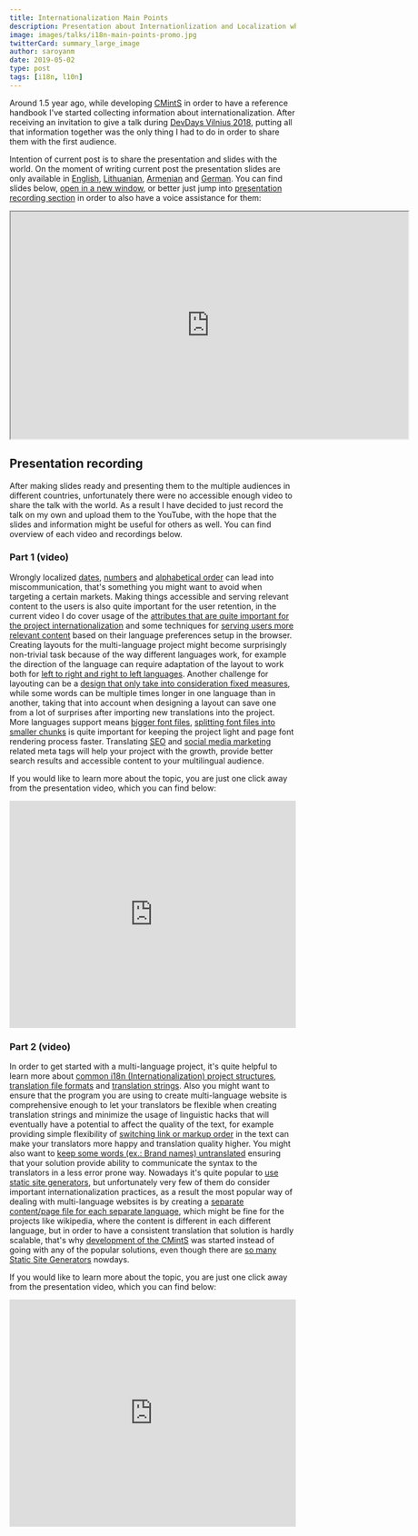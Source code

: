```yaml
---
title: Internationalization Main Points
description: Presentation about Internationlization and Localization where I discuss different technics for implementing multi-language websites, Layouting, SEO, Linguistic details, Fonts, translation management systems and etc.
image: images/talks/i18n-main-points-promo.jpg
twitterCard: summary_large_image
author: saroyanm
date: 2019-05-02
type: post
tags: [i18n, l10n]
---
```


Around 1.5 year ago, while developing <a href="https://cmints.io/"
target="_blank">CMintS</a> in order to have a reference handbook I've started
collecting information about internationalization. After receiving an invitation
to give a talk during <a href="https://devdays.lt/last-year/"
target="_blank"> DevDays Vilnius 2018</a>, putting all that information together
was the only thing I had to do in order to share them with the first audience.

Intention of current post is to share the presentation and slides with the
world. On the moment of writing current post the presentation slides are only
available in <a href="https://cmints.io/en/presentation"
target="_blank">English</a>, <a href="https://cmints.io/lt/presentation#/start"
target="_blank">Lithuanian</a>, <a
href="https://cmints.io/hy-am/presentation#/start" target="_blank">Armenian</a>
and <a href="https://cmints.io/de/presentation#/start"
target="_blank">German</a>. You can find slides below, <a
href="https://cmints.io/en/presentation" targer="_blank">open in a new
window</a>, or better just jump into <a
href="#presentation-recording">presentation recording section</a> in order to
also have a voice assistance for them:

<iframe
    width="700"
    height="400"
    src="https://cmints.io/en/presentation">
</iframe>


## Presentation recording

After making slides ready and presenting them to the multiple audiences in
different countries, unfortunately there were no accessible enough video to
share the talk with the world. As a result I have decided to just record the
talk on my own and upload them to the YouTube, with the hope that the slides
and information might be useful for others as well. You can find overview of
each video and recordings below.

### Part 1 (video)

Wrongly localized <a href="https://youtu.be/YpRc79o-QHM?t=73" target="_blank">
dates</a>, <a href="https://youtu.be/YpRc79o-QHM?t=123" target="_blank">numbers</a>
and <a href="https://youtu.be/YpRc79o-QHM?t=152" target="_blank">alphabetical 
order</a> can lead into miscommunication, that's something you might want to
avoid when targeting a certain markets. Making things accessible and serving
relevant content to the users is also quite important for the user retention, in
the current video I do cover usage of the <a href="https://youtu.be/YpRc79o-QHM?t=211" target="_blank">
attributes that are quite important for the project internationalization</a> and
some techniques for <a href="https://youtu.be/YpRc79o-QHM?t=283" target="_blank">
serving users more relevant content</a> based on their language preferences
setup in the browser. Creating layouts for the multi-language project might
become surprisingly non-trivial task because of the way different languages
work, for example the direction of the language can require adaptation of the
layout to work both for <a href="https://youtu.be/YpRc79o-QHM?t=413" target="_blank">
left to right and right to left languages</a>. Another challenge for layouting
can be a <a href="https://youtu.be/YpRc79o-QHM?t=582" target="_blank">design
that only take into consideration fixed measures</a>, while some words can be
multiple times longer in one language than in another, taking that into account
when designing a layout can save one from a lot of surprises after importing new
translations into the project. More languages support means
<a href="https://youtu.be/YpRc79o-QHM?t=645" target="_blank">bigger font files</a>,
<a href="https://youtu.be/YpRc79o-QHM?t=719" target="_blank">splitting font
files into smaller chunks</a> is quite important for keeping the project light
and page font rendering process faster. Translating
<a href="https://youtu.be/YpRc79o-QHM?t=832" target="_blank">SEO</a> and
<a href="https://youtu.be/YpRc79o-QHM?t=922" target="_blank">social media
marketing</a> related meta tags will help your project with the growth, provide
better search results and accessible content to your multilingual audience.

If you would like to learn more about the topic, you are just one click away
from the presentation video, which you can find below:

<iframe width="100%" height="400" src="https://www.youtube.com/embed/YpRc79o-QHM"
        frameborder="0" 
        allow="accelerometer; autoplay; encrypted-media; gyroscope; picture-in-picture"
        allowfullscreen></iframe>

### Part 2 (video)

In order to get started with a multi-language project, it's quite helpful to
learn more about <a href="https://youtu.be/NOQ9dgeVOdo?t=331" target="_blank">
common i18n (Internationalization) project structures</a>,
<a href="https://youtu.be/NOQ9dgeVOdo?t=38" target="_blank">translation file
formats</a> and <a href="https://youtu.be/NOQ9dgeVOdo?t=64" target="_blank">
translation strings</a>. Also you might want to ensure that the program you are
using to create multi-language website is comprehensive enough to let your
translators be flexible when creating translation strings and minimize the usage
of linguistic hacks that will eventually have a potential to affect the quality
of the text, for example providing simple flexibility of
<a href="https://youtu.be/NOQ9dgeVOdo?t=185" target="_blank">switching link or
markup order</a> in the text can make your translators more happy and
translation quality higher. You might also want to
<a href="https://youtu.be/NOQ9dgeVOdo?t=270" target="_blank">keep some words
(ex.: Brand names) untranslated</a> ensuring that your solution provide ability to
communicate the syntax to the translators in a less error prone way. Nowadays
it's quite popular to <a href="https://youtu.be/NOQ9dgeVOdo?t=354" target="_blank">
use static site generators</a>, but unfortunately very few of
them do consider important internationalization practices, as a result the most
popular way of dealing with multi-language websites is by creating a
<a href="https://youtu.be/NOQ9dgeVOdo?t=392" target="_blank">separate
content/page file for each separate language</a>, which might be fine for the
projects like wikipedia, where the content is different in each different
language, but in order to have a consistent translation that solution is hardly
scalable, that's why <a href="https://youtu.be/NOQ9dgeVOdo?t=467" target="_blank">
development of the CMintS</a> was started instead of going with any of the
popular solutions, even though there are
<a href="https://www.staticgen.com/" target="_blank">so many Static Site
Generators</a> nowdays.

If you would like to learn more about the topic, you are just one click away
from the presentation video, which you can find below:

<iframe width="100%"
        height="400" 
        src="https://www.youtube.com/embed/NOQ9dgeVOdo"
        frameborder="0"
        allow="accelerometer; autoplay; encrypted-media; gyroscope; picture-in-picture"
        allowfullscreen></iframe>
